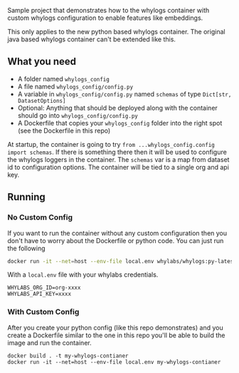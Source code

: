 
Sample project that demonstrates how to the whylogs container with custom
whylogs configuration to enable features like embeddings.

This only applies to the new python based whylogs container. The original java
based whylogs container can't be extended like this.


## What you need

- A folder named `whylogs_config`
- A file named `whylogs_config/config.py`
- A variable in `whylogs_config/config.py` named `schemas` of type `Dict[str, DatasetOptions]`
- Optional: Anything that should be deployed along with the container should go
    into `whylogs_config/config.py`
- A Dockerfile that copies your `whylogs_config` folder into the right spot (see
    the Dockerfile in this repo)


At startup, the container is going to try `from ...whylogs_config.config import schemas`. If there is something there then it will be used to configure the whylogs loggers in the container. The `schemas` var is a map from dataset id to configuration options. The container will be tied to a single org and api key.


## Running

### No Custom Config
If you want to run the container without any custom configuration then you don't
have to worry about the Dockerfile or python code. You can just run the
following

```bash
docker run -it --net=host --env-file local.env whylabs/whylogs:py-latest
```

With a `local.env` file with your whylabs credentials.

```
WHYLABS_ORG_ID=org-xxxx
WHYLABS_API_KEY=xxxx
```

### With Custom Config

After you create your python config (like this repo demonstrates) and you create
a Dockerfile similar to the one in this repo you'll be able to build the image
and run the container.

```
docker build . -t my-whylogs-contianer
docker run -it --net=host --env-file local.env my-whylogs-contianer
```

